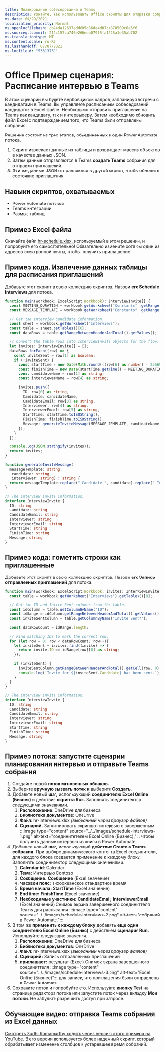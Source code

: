 ```yaml
---
title: Планирование собеседований в Teams
description: Узнайте, как использовать Office скрипты для отправки собрания Teams из Excel данных.
ms.date: 06/29/2021
localization_priority: Normal
ms.openlocfilehash: cb24da12637add805d86da4d07ce878509c6a5f6
ms.sourcegitcommit: 211c157ca746e266eeb079f5fa1925a1e35ab702
ms.translationtype: MT
ms.contentlocale: ru-RU
ms.lasthandoff: 07/07/2021
ms.locfileid: "53313731"
---
```

# <a name="office-scripts-sample-scenario-schedule-interviews-in-teams"></a>Office Пример сценария: Расписание интервью в Teams

В этом сценарии вы будете вербовщиком кадров, запланируя встречи с кандидатами в Teams. Вы управляете расписанием собеседований кандидатов в Excel файле. Необходимо отправить приглашение на Teams как кандидату, так и интервьюеру. Затем необходимо обновить файл Excel с подтверждением того, что Teams были отправлены собрания.

Решение состоит из трех этапов, объединенных в один Power Automate потока.

1. Скрипт извлекает данные из таблицы и возвращает массив объектов в качестве данных JSON.
1. Затем данные отправляются в Teams **создать Teams** собрания для отправки приглашений.
1. Эти же данные JSON отправляются в другой скрипт, чтобы обновить состояние приглашения.

## <a name="scripting-skills-covered"></a>Навыки скриптов, охватываемых

* Power Automate потоков
* Teams интеграции
* Размыв таблиц

## <a name="sample-excel-file"></a>Пример Excel файла

Скачайте файл <a href="hr-schedule.xlsx">hr-schedule.xlsx, </a> используемый в этом решении, и попробуйте его самостоятельно! Обязательно измените хотя бы один из адресов электронной почты, чтобы получить приглашение.

## <a name="sample-code-extract-table-data-to-schedule-invites"></a>Пример кода. Извлечение данных таблицы для расписания приглашений

Добавьте этот скрипт в свою коллекцию скриптов. Назови **его Schedule Interviews** для потока.

```TypeScript
function main(workbook: ExcelScript.Workbook): InterviewInvite[] {
  const MEETING_DURATION = workbook.getWorksheet("Constants").getRange("B1").getValue() as number;
  const MESSAGE_TEMPLATE = workbook.getWorksheet("Constants").getRange("B2").getValue() as string;

  // Get the interview candidate information.
  const sheet = workbook.getWorksheet("Interviews");
  const table = sheet.getTables()[0];
  const dataRows = table.getRangeBetweenHeaderAndTotal().getValues();

  // Convert the table rows into InterviewInvite objects for the flow.
  let invites: InterviewInvite[] = [];
  dataRows.forEach((row) => {
    const inviteSent = row[1] as boolean;
    if (!inviteSent) {
      const startTime = new Date(Math.round(((row[6] as number) - 25569) * 86400 * 1000));
      const finishTime = new Date(startTime.getTime() + MEETING_DURATION * 60 * 1000);
      const candidateName = row[2] as string;
      const interviewerName = row[4] as string;

      invites.push({
        ID: row[0] as string,
        Candidate: candidateName,
        CandidateEmail: row[3] as string,
        Interviewer: row[4] as string,
        InterviewerEmail: row[5] as string,
        StartTime: startTime.toISOString(),
        FinishTime: finishTime.toISOString(),
        Message: generateInviteMessage(MESSAGE_TEMPLATE, candidateName, interviewerName)
      });
    }    
  });

  console.log(JSON.stringify(invites));
  return invites;
}

function generateInviteMessage(
  messageTemplate: string,
   candidate: string,
   interviewer: string) : string {
  return messageTemplate.replace("_Candidate_", candidate).replace("_Interviewer_", interviewer);
}

// The interview invite information.
interface InterviewInvite {
  ID: string
  Candidate: string
  CandidateEmail: string
  Interviewer: string
  InterviewerEmail: string
  StartTime: string
  FinishTime: string
  Message: string
}
```

## <a name="sample-code-mark-rows-as-invited"></a>Пример кода: пометить строки как приглашенные

Добавьте этот скрипт в свою коллекцию скриптов. Назови **его Запись отправленных приглашений** для потока.

```TypeScript
function main(workbook: ExcelScript.Workbook, invites: InterviewInvite[]) {
  const table = workbook.getWorksheet("Interviews").getTables()[0];

  // Get the ID and Invite Sent columns from the table.
  const idColumn = table.getColumnByName("ID");
  const idRange = idColumn.getRangeBetweenHeaderAndTotal().getValues();
  const inviteSentColumn = table.getColumnByName("Invite Sent?");

  const dataRowCount = idRange.length;

  // Find matching IDs to mark the correct row.
  for (let row = 0; row < dataRowCount; row++){
    let inviteSent = invites.find((invite) => {
      return invite.ID == idRange[row][0] as string;
    });

    if (inviteSent) {
      inviteSentColumn.getRangeBetweenHeaderAndTotal().getCell(row, 0).setValue(true);
      console.log(`Invite for ${inviteSent.Candidate} has been sent.`);
    }
  } 
}

// The interview invite information.
interface InterviewInvite {
  ID: string
  Candidate: string
  CandidateEmail: string
  Interviewer: string
  InterviewerEmail: string
  StartTime: string
  FinishTime: string
  Message: string
}
```

## <a name="sample-flow-run-the-interview-scheduling-scripts-and-send-the-teams-meetings"></a>Пример потока: запустите сценарии планирования интервью и отправьте Teams собрания

1. Создайте новый **поток мгновенных облаков.**
1. Выберите **вручную вызвать поток и** выберите **Создать**.
1. Добавьте новый **шаг,** использующий **соединителю Excel Online (Бизнес)** и действие **скрипта Run.** Заполнять соединитектор следующими значениями.
    1. **Расположение**: OneDrive для бизнеса
    1. **Библиотека документов**: OneDrive
    1. **Файл**: hr-interviews.xlsx *(выбранный через браузер файлов)*
    1. **Сценарий.** Запланировать скриншот интервью с завершенным :::image type="content" source="../../images/schedule-interviews-1.png" alt-text="соединитетелем Excel Online (Бизнес),"::: чтобы получить данные интервью из книги в Power Automate.
1. Добавьте новый **шаг,** использующий **действие Create a Teams собрания.** При выборе динамического контента Excel соединители, для каждого блока создается применение к каждому блоку.  Заполнять соединитектор следующими значениями.
    1. **Calendar id**: Calendar
    1. **Тема:** Интервью Contoso
    1. **Сообщение.** **Сообщение** (Excel значение)
    1. **Часовой пояс**: Тихоокеанское стандартное время
    1. **Время начала:** **StartTime** (Excel значение)
    1. **End time:** **FinishTime** (Excel значение)
    1. **Необходимые участники:** **CandidateEmail;** **InterviewerEmail** (Excel значений) Снимок экрана завершенного соединиттеля Teams для расписания :::image type="content" source="../../images/schedule-interviews-2.png" alt-text="собраний в Power Automate.":::
1. В том же **применить к каждому блоку** добавить **еще один соединителю Excel Online (Бизнес)** с действием **сценария Run.** Используйте следующие значения.
    1. **Расположение**: OneDrive для бизнеса
    1. **Библиотека документов**: OneDrive
    1. **Файл**: hr-interviews.xlsx *(выбранный через браузер файлов)*
    1. **Сценарий:** Запись отправленных приглашений
    1. **приглашает:**  результат (Excel) Снимок экрана завершенного соединиттеля :::image type="content" source="../../images/schedule-interviews-3.png" alt-text="Excel Online (Бизнес)"::: для записи, что приглашения были отправлены в Power Automate.
1. Сохраните поток и попробуйте его. Используйте **кнопку Test** на странице редактора потока или запустите поток через вкладку **Мои потоки.** Не забудьте разрешить доступ при запросе.

## <a name="training-video-send-a-teams-meeting-from-excel-data"></a>Обучающее видео: отправка Teams собрания из Excel данных

[Смотреть Sudhi Ramamurthy ходить через версию этого примера на YouTube](https://youtu.be/HyBdx52NOE8). В его версии используется более надежный скрипт, который обрабатывает изменение столбцов и устаревшее время собраний.
